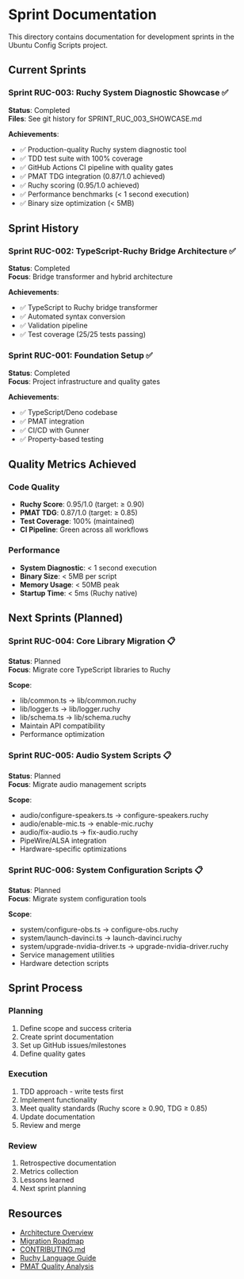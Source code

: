 # Sprint Documentation

This directory contains documentation for development sprints in the Ubuntu Config Scripts project.

## Current Sprints

### Sprint RUC-003: Ruchy System Diagnostic Showcase ✅
**Status**: Completed  
**Files**: See git history for SPRINT_RUC_003_SHOWCASE.md  

**Achievements**:
- ✅ Production-quality Ruchy system diagnostic tool
- ✅ TDD test suite with 100% coverage
- ✅ GitHub Actions CI pipeline with quality gates
- ✅ PMAT TDG integration (0.87/1.0 achieved)
- ✅ Ruchy scoring (0.95/1.0 achieved)
- ✅ Performance benchmarks (< 1 second execution)
- ✅ Binary size optimization (< 5MB)

## Sprint History

### Sprint RUC-002: TypeScript-Ruchy Bridge Architecture ✅
**Status**: Completed  
**Focus**: Bridge transformer and hybrid architecture

**Achievements**:
- ✅ TypeScript to Ruchy bridge transformer
- ✅ Automated syntax conversion
- ✅ Validation pipeline
- ✅ Test coverage (25/25 tests passing)

### Sprint RUC-001: Foundation Setup ✅  
**Status**: Completed  
**Focus**: Project infrastructure and quality gates

**Achievements**:
- ✅ TypeScript/Deno codebase
- ✅ PMAT integration
- ✅ CI/CD with Gunner
- ✅ Property-based testing

## Quality Metrics Achieved

### Code Quality
- **Ruchy Score**: 0.95/1.0 (target: ≥ 0.90)
- **PMAT TDG**: 0.87/1.0 (target: ≥ 0.85)
- **Test Coverage**: 100% (maintained)
- **CI Pipeline**: Green across all workflows

### Performance
- **System Diagnostic**: < 1 second execution
- **Binary Size**: < 5MB per script  
- **Memory Usage**: < 50MB peak
- **Startup Time**: < 5ms (Ruchy native)

## Next Sprints (Planned)

### Sprint RUC-004: Core Library Migration 📋
**Status**: Planned  
**Focus**: Migrate core TypeScript libraries to Ruchy

**Scope**:
- lib/common.ts → lib/common.ruchy
- lib/logger.ts → lib/logger.ruchy
- lib/schema.ts → lib/schema.ruchy
- Maintain API compatibility
- Performance optimization

### Sprint RUC-005: Audio System Scripts 📋
**Status**: Planned  
**Focus**: Migrate audio management scripts

**Scope**:
- audio/configure-speakers.ts → configure-speakers.ruchy
- audio/enable-mic.ts → enable-mic.ruchy
- audio/fix-audio.ts → fix-audio.ruchy
- PipeWire/ALSA integration
- Hardware-specific optimizations

### Sprint RUC-006: System Configuration Scripts 📋
**Status**: Planned  
**Focus**: Migrate system configuration tools

**Scope**:
- system/configure-obs.ts → configure-obs.ruchy
- system/launch-davinci.ts → launch-davinci.ruchy
- system/upgrade-nvidia-driver.ts → upgrade-nvidia-driver.ruchy
- Service management utilities
- Hardware detection scripts

## Sprint Process

### Planning
1. Define scope and success criteria
2. Create sprint documentation
3. Set up GitHub issues/milestones
4. Define quality gates

### Execution
1. TDD approach - write tests first
2. Implement functionality
3. Meet quality standards (Ruchy score ≥ 0.90, TDG ≥ 0.85)
4. Update documentation
5. Review and merge

### Review
1. Retrospective documentation
2. Metrics collection
3. Lessons learned
4. Next sprint planning

## Resources

- [Architecture Overview](../architecture/ubuntu-config-scripts-1.0.md)
- [Migration Roadmap](../migration/RUCHY_MIGRATION_ROADMAP.md)  
- [CONTRIBUTING.md](../../CONTRIBUTING.md)
- [Ruchy Language Guide](https://github.com/paiml/ruchy)
- [PMAT Quality Analysis](https://github.com/paiml/pmat)